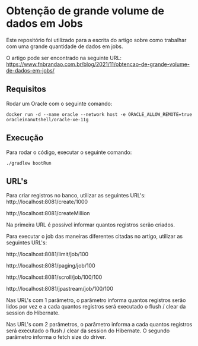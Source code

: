 # Obtenção de grande volume de dados em Jobs
Este repositório foi utilizado para a escrita do artigo sobre como trabalhar com uma grande quantidade de dados em jobs.

O artigo pode ser encontrado na seguinte URL: https://www.fnbrandao.com.br/blog/2021/11/obtencao-de-grande-volume-de-dados-em-jobs/

## Requisitos
Rodar um Oracle com o seguinte comando:
```
docker run -d --name oracle --network host -e ORACLE_ALLOW_REMOTE=true oracleinanutshell/oracle-xe-11g
```

## Execução
Para rodar o código, executar o seguinte comando:
```
./gradlew bootRun
```

## URL's
Para criar registros no banco, utilizar as seguintes URL's:
http://localhost:8081/create/1000

http://localhost:8081/createMillion

Na primeira URL é possível informar quantos registros serão criados.

Para executar o job das maneiras diferentes citadas no artigo, utilizar as seguintes URL's:

http://localhost:8081/limit/job/100

http://localhost:8081/paging/job/100

http://localhost:8081/scroll/job/100/100

http://localhost:8081/jpastream/job/100/100

Nas URL's com 1 parâmetro, o parâmetro informa quantos registros serão lidos por vez e a cada quantos registros será executado o flush / clear da session do Hibernate.

Nas URL's com 2 parâmetros, o parâmetro informa a cada quantos registros será executado o flush / clear da session do Hibernate. O segundo parâmetro informa o fetch size do driver.
